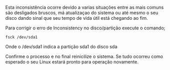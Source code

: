 Esta inconsistência ocorre devido a varias situações entre as mais comuns são desligados bruscos, má atualizaçao do sistema ou até mesmo o seu disco dando sinal que seu tempo de vida útil está chegando ao fim.

Para corrigir o erro de Inconsistency no disco/partição execute o comando;



```
fsck /dev/sda1
```

Onde o /dev/sda1 indica a partição sda1 do disco sda

Confirme o processo e no final reinicilize o sistema. Se tudo ocorreu como esperado o seu Linux estará pronto para operação novamente.

